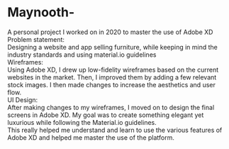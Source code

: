 # Maynooth-
A personal project I worked on in 2020 to master the use of Adobe XD <br>
Problem statement: <br>Designing a website and app selling furniture, while keeping in mind the industry standards and using material.io guidelines <br>
Wireframes: <br> Using Adobe XD, I drew up low-fidelity wireframes based on the current websites in the market. Then, I improved them by adding a few relevant stock images. I then made changes to increase the aesthetics and user flow. <br>
UI Design: <br>After making changes to my wireframes, I moved on to design the final screens in Adobe XD. My goal was to create something elegant yet luxurious while following the Material.io guidelines. <br>
This really helped me understand and learn to use the various features of Adobe XD and helped me master the use of the platform.
